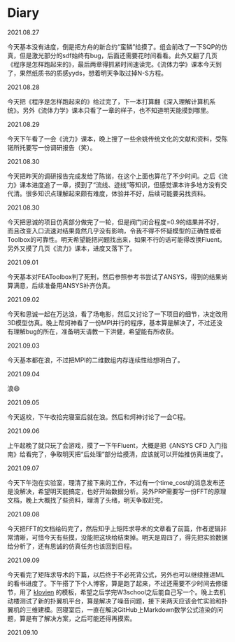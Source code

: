 # Diary

2021.08.27

今天基本没有进度，倒是把方舟的新合约“蛮鳞”给摸了。组会前改了一下SQP的仿真，但是激光部分的sdf始终有bug，后面还需要花时间看看。此外又翻了几页《程序是怎样跑起来的》，最后两章得抓紧时间速读完。《流体力学》课本今天到了，果然纸质书的质感yyds，想着明天争取过掉N-S方程。

2021.08.28

今天把《程序是怎样跑起来的》给过完了，下一本打算翻《深入理解计算机系统》。另外《流体力学》课本只看了一章的样子，也不知道明天能摸到哪里。

2021.08.29

今天下午看了一会《流力》课本，晚上搜了一些余姚传统文化的文献和资料，受陈锘所托要写一份调研报告（笑）。

2021.08.30

今天把昨天的调研报告完成发给了陈锘，在这个上面也算花了不少时间。之后《流力》课本进度追了一章，摸到了“流线、迹线”等知识，但感觉课本许多地方没有交代清。很多知识点理解起来颇有难度，体验并不好，后续可能要另找资料。

2021.08.30

今天把思诚的项目仿真部分做完了一轮，但是阀门闭合程度=0.9的结果并不好，而且改变入口流速对结果竟然几乎没有影响，令我不得不怀疑模型的正确性或者Toolbox的可靠性。明天希望能把问题找出来，如果不行的话可能得改换Fluent。另外又摸了几页《流力》课本，进度又落下了。

2021.09.01

今天基本对FEAToolbox判了死刑，然后参照参考书尝试了ANSYS，得到的结果尚算满意，后续准备用ANSYS补齐仿真。

2021.09.02

今天和思诚一起在万达浪，看了场电影，然后又讨论了一下项目的细节，决定改用3D模型仿真。晚上帮炣神看了一份MPI并行的程序，基本算是解决了，不过还没有理解bug的所在，准备明天请教一下洪健，希望能有所收获。

2021.09.03

今天基本都在浪，不过把MPI的二维数组内存连续性给想明白了。

2021.09.04

浪:smile:

2021.09.05

今天返校，下午收拾完寝室后就在浪。然后和炣神讨论了一会C程。

2021.09.06

上午起晚了就只玩了会游戏，摸了一下午Fluent，大概是把《ANSYS CFD 入门指南》给看完了，争取明天把“后处理”部分给摸清，应该就可以开始推仿真进度了。

2021.09.07

今天下午泡在实验室，理清了接下来的工作，不过有一个time_cost的消息发布还是没解决，希望明天能搞定，也好开始数据分析。另外PRP需要写一份FFT的原理文档，晚上大概找了些资料，理清了头绪，明天争取赶完。

2021.09.08

今天把FFT的文档给码完了，然后知乎上矩阵求导术的文章看了前篇，作者逻辑非常清晰，可惜今天有些摸，没能把这块给结束掉。明天是周四了，得先把实验数据给分析了，还有思诚的仿真任务也该回到日程。

2021.09.09

今天看完了矩阵求导术的下篇，以后终于不必死背公式，另外也可以继续推进ML的看书进度了。下午搭了下个人博客，算是跑了起来，不过还需要不少时间去修细节，用了 [klovien](https://github.com/klovien) 的模板，希望之后学完W3school之后能自己写一个。晚上去机动楼测试了新的扑翼机平台，算是解决了噪音问题，接下来两天应该会忙实验和扑翼机的三维建模。回寝室后，一直在解决GitHub上Markdown数学公式渲染的问题，算是有了解决方案，之后可能还得再摸索。

2021.09.10
